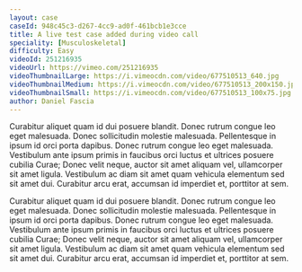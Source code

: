 ```yaml
---
layout: case
caseId: 948c45c3-d267-4cc9-ad0f-461bcb1e3cce
title: A live test case added during video call
speciality: [Musculoskeletal]
difficulty: Easy
videoId: 251216935
videoUrl: https://vimeo.com/251216935
videoThumbnailLarge: https://i.vimeocdn.com/video/677510513_640.jpg
videoThumbnailMedium: https://i.vimeocdn.com/video/677510513_200x150.jpg
videoThumbnailSmall: https://i.vimeocdn.com/video/677510513_100x75.jpg
author: Daniel Fascia
---
```


<p>Curabitur aliquet quam id dui posuere blandit. Donec rutrum congue leo eget malesuada. Donec sollicitudin molestie malesuada. Pellentesque in ipsum id orci porta dapibus. Donec rutrum congue leo eget malesuada. Vestibulum ante ipsum primis in faucibus orci luctus et ultrices posuere cubilia Curae; Donec velit neque, auctor sit amet aliquam vel, ullamcorper sit amet ligula. Vestibulum ac diam sit amet quam vehicula elementum sed sit amet dui. Curabitur arcu erat, accumsan id imperdiet et, porttitor at sem.</p><p>Curabitur aliquet quam id dui posuere blandit. Donec rutrum congue leo eget malesuada. Donec sollicitudin molestie malesuada. Pellentesque in ipsum id orci porta dapibus. Donec rutrum congue leo eget malesuada. Vestibulum ante ipsum primis in faucibus orci luctus et ultrices posuere cubilia Curae; Donec velit neque, auctor sit amet aliquam vel, ullamcorper sit amet ligula. Vestibulum ac diam sit amet quam vehicula elementum sed sit amet dui. Curabitur arcu erat, accumsan id imperdiet et, porttitor at sem.<br></p>